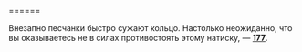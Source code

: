======

Внезапно песчанки быстро сужают кольцо. Настолько неожиданно, что вы оказываетесь не в силах противостоять этому натиску, — [**177**](#n_177).

